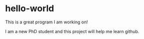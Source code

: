 # hello-world
This is a great program I am working on!

I am a new PhD student and this project will help me learn github.

